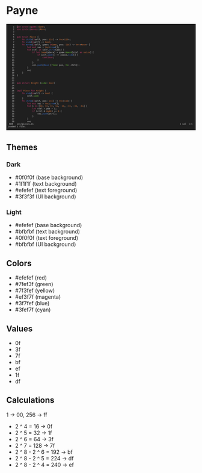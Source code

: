 # Payne

![screenshot](screenshot.png)

## Themes

### Dark

- #0f0f0f (base background)
- #1f1f1f (text background)
- #efefef (text foreground)
- #3f3f3f (UI background)

### Light

- #efefef (base background)
- #bfbfbf (text background)
- #0f0f0f (text foreground)
- #bfbfbf (UI background)

## Colors

- #efefef (red)
- #7fef3f (green)
- #7f3fef (yellow)
- #ef3f7f (magenta)
- #3f7fef (blue)
- #3fef7f (cyan)

## Values

- 0f
- 3f
- 7f
- bf
- ef
- 1f
- df

## Calculations

1 -> 00, 256 -> ff

- 2 ^ 4 = 16 -> 0f
- 2 ^ 5 = 32 -> 1f
- 2 ^ 6 = 64 -> 3f
- 2 ^ 7 = 128 -> 7f
- 2 ^ 8 - 2 ^ 6 = 192 -> bf
- 2 ^ 8 - 2 ^ 5 = 224 -> df
- 2 ^ 8 - 2 ^ 4 = 240 -> ef
